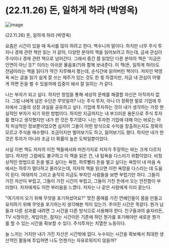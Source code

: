 # (22.11.26) 돈, 일하게 하라 (박영옥)


![image](https://user-images.githubusercontent.com/43941383/204069944-9d4b7808-159d-406c-9085-758d02433918.jpeg)

(22.11.26) 돈, 일하게 하라 (박영옥)

요즘은 시간이 있을 때 독서를 많이 하려고 한다. 백수니까 말이다. 하지만 너무 주식 투자나 경제 관련 책만 읽는 거 같아, 다양한 분야의 책을 읽어보려고 하는데, 금새 관심이 주식이나 경제 관련 책으로 넘어간다. 그래서 중간 쯤 읽었던 다른 분야의 책은 '지금은 인연이 아닌 듯?' 이라는 아쉬운 물음표(?)와 함께 보내준다. 이 책(돈, 일하게 하라)도 전념이라는 책을 읽다가 약간 지루해서 폈는데, 순식간에 읽어버린 책이다. 저자인 박영옥 씨는 글을 읽기 쉽게 잘 쓰는 재주가 있는 것도 한 몫 하겠지만, 지금 내 관심이 어떻게 하면 돈을 벌 수 있을까에 집중이 돼서 잘 읽히는 거 같다.

나는 부자가 되고 싶다. 하지만 창업을 통해 세상의 문제를 해결할 자신은 아직까지 없다. 그럼 나에게 남은 수단은 무엇일까? 나는 주식 투자, 아니 더 정확한 말로 기업에 투자에서 그들의 성장 과실을 공유하고 싶다. 기업에 투자하는 것이 내가 생각하는 가장 현실적인 부자가 되기 위한 방법이다. 하지만 지금까지는 내 부끄러운 용돈으로 주식 투자를 했다고 생각했지만 내가 한 것은 투기였다. 나는 투자한 기업에 대해 아는 바로는 아직 피상적인 정보뿐이었으면 심지어 그들이 어떤 방식으로 수익을 창출하는지도 정확히 모르고 주식을 매수했다. 조금이지만 벌어보기도 하고, 잃어보기도 했다. 하지만 내가 한 것은 투자가 아니라 조금 더 확률이 높은 도박일뿐이었다.

사실 이번 책도 저자의 이전 책들에서와 마찬가지로 저자가 주장하는 바는 크게 다르지 않다. 하지만 그럼에도 불구하고 이 책을 읽은 건, 내 탐욕을 다스리기 위함이었다. 비정상적인 방법으로 돈을 벌고 싶다는 욕망, 하루빨리 돈을 벌고 싶다는 욕망이 내 마음 속에서는 하루가 멀다하고 올라오는데, 저자의 책을 읽으면 이런 욕망을 다스리는 데 도움이 된다. 여태까지 그리고 솔직히 지금도 부자인 사람들을 보면 부럽기만 하다. 그들이 가진 자산이 부럽고, 그들이 가진 시간이 부럽고, 그들이 가진 돈에서 오는 안전함이 부러웠다. 저자에게도 이런 부러움을 느꼈다. 저자는 나 같은 사람에게 이리 묻는다.

"여기까지 오기 위해 무엇을 포기하셨어요?" 멋진 몸매를 가진 연예인들이 몸을 만들고 유지하기 위해 무엇을 포기하는지 생각해본 적이 있는가. 주어진 시간은 똑같다. 뭔가 남들과 다른 성과를 내려면 그 시간을 다른 방식으로 사용해야 한다. 친구들과의 술자리든, TV 시청이든, 게임이든, 잠자는 시간이든 기존에 하던 뭔가를 포기해야만 새로운 뭔가를 할 수 있는 시간을 확보할 수 있다. 주식투자는 치열한 노동이다.

늘 느끼는 거지만 내가 가진 자산은 시간밖에 없다. 누수되는 시간을 확보해서 최대한 생산적인 활동에 투입하면 나도 언젠가는 자유로워지지 않을까?

